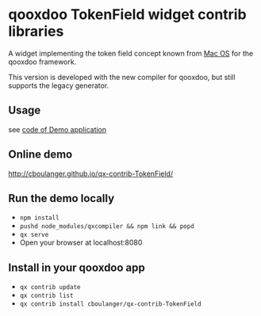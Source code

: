 # qooxdoo TokenField widget contrib libraries

A widget implementing the token field concept known from [Mac OS](http://developer.apple.com/mac/library/documentation/Cocoa/Conceptual/TokenField_Guide/Introduction/Introduction.html) for the qooxdoo framework.

This version is developed with the new compiler for qooxdoo, but still supports
the legacy generator. 

## Usage
see [code of Demo application](source/class/tokenfield/demo/Application.js)

## Online demo
http://cboulanger.github.io/qx-contrib-TokenField/

## Run the demo locally
- `npm install`
- `pushd node_modules/qxcompiler && npm link && popd`
- `qx serve`
- Open your browser at localhost:8080

## Install in your qooxdoo app
- `qx contrib update`
- `qx contrib list`
- `qx contrib install cboulanger/qx-contrib-TokenField`